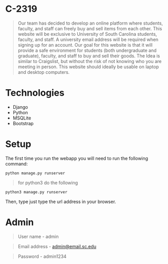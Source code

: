 # C-2319

>Our team has decided to develop an online platform where students, faculty, and staff can freely buy and sell items from each other. This website will be exclusive to University of South Carolina students, faculty, and staff. A university email address will be required when signing up for an account. Our goal for this website is that it will provide a safe environment for students (both undergraduate and graduate), faculty, and staff to buy and sell their goods. The Idea is similar to Craigslist, but without the risk of not knowing who you are meeting in person. This website should ideally be usable on laptop and desktop computers.

# Technologies
* Django
* Python
* MSQLite
* Bootstrap

# Setup

The first time you run the webapp you will need to run the following command:
```
python manage.py runserver
```
>for python3 do the following
```
python3 manage.py runserver
```
Then, type just type the url address in your browser.

# Admin
>User name - admin

>Email address - admin@email.sc.edu

>Password - admin1234
